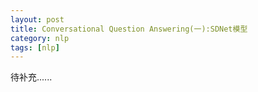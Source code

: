 ```yaml
---
layout: post
title: Conversational Question Answering(一):SDNet模型
category: nlp
tags: [nlp]
---
```

待补充......
